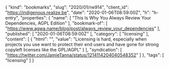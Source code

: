 {
  "kind": "bookmarks",
  "slug": "2020/01/ne914",
  "client_id": "https://indigenous.realize.be",
  "date": "2020-01-06T08:59:00Z",
  "h": "h-entry",
  "properties": {
    "name": [
      "This Is Why You Always Review Your Dependencies, AGPL Edition"
    ],
    "bookmark-of": [
      "https://www.agwa.name/blog/post/always_review_your_dependencies"
    ],
    "published": [
      "2020-01-06T08:59:00Z"
    ],
    "category": [
      "licensing"
    ],
    "content": [
      {
        "html": "",
        "value": "Licensing is hard, especially when projects you use want to protect their end users and have gone for strong copyleft licenses like the GPL/AGPL"
      }
    ],
    "syndication": [
      "https://twitter.com/JamieTanna/status/1214114204040548352"
    ]
  },
  "tags": [
    "licensing"
  ]
}
